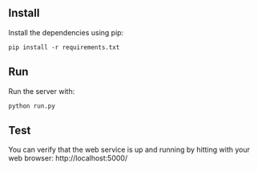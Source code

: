Install
-----------
Install the dependencies using pip: 

```
pip install -r requirements.txt
```

Run
----------
Run the server with:

```
python run.py
```

Test
-----------
You can verify that the web service is up and running by hitting with your web browser: http://localhost:5000/
